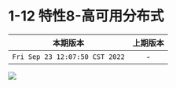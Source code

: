 # 1-12 特性8-高可用分布式

|本期版本|上期版本
|:---:|:---:
`Fri Sep 23 12:07:50 CST 2022` | -

<img src="./01.png" />